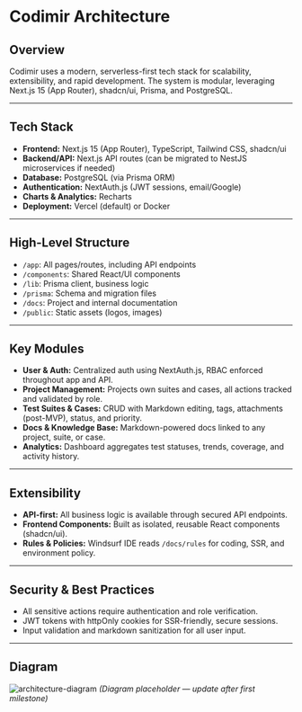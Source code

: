 # Codimir Architecture

## Overview

Codimir uses a modern, serverless-first tech stack for scalability, extensibility, and rapid development. The system is modular, leveraging Next.js 15 (App Router), shadcn/ui, Prisma, and PostgreSQL.

---

## Tech Stack

- **Frontend:** Next.js 15 (App Router), TypeScript, Tailwind CSS, shadcn/ui
- **Backend/API:** Next.js API routes (can be migrated to NestJS microservices if needed)
- **Database:** PostgreSQL (via Prisma ORM)
- **Authentication:** NextAuth.js (JWT sessions, email/Google)
- **Charts & Analytics:** Recharts
- **Deployment:** Vercel (default) or Docker

---

## High-Level Structure

- `/app`: All pages/routes, including API endpoints
- `/components`: Shared React/UI components
- `/lib`: Prisma client, business logic
- `/prisma`: Schema and migration files
- `/docs`: Project and internal documentation
- `/public`: Static assets (logos, images)

---

## Key Modules

- **User & Auth:** Centralized auth using NextAuth.js, RBAC enforced throughout app and API.
- **Project Management:** Projects own suites and cases, all actions tracked and validated by role.
- **Test Suites & Cases:** CRUD with Markdown editing, tags, attachments (post-MVP), status, and priority.
- **Docs & Knowledge Base:** Markdown-powered docs linked to any project, suite, or case.
- **Analytics:** Dashboard aggregates test statuses, trends, coverage, and activity history.

---

## Extensibility

- **API-first:** All business logic is available through secured API endpoints.
- **Frontend Components:** Built as isolated, reusable React components (shadcn/ui).
- **Rules & Policies:** Windsurf IDE reads `/docs/rules` for coding, SSR, and environment policy.

---

## Security & Best Practices

- All sensitive actions require authentication and role verification.
- JWT tokens with httpOnly cookies for SSR-friendly, secure sessions.
- Input validation and markdown sanitization for all user input.

---

## Diagram

![architecture-diagram](./assets/architecture-diagram.png)
*(Diagram placeholder — update after first milestone)*
